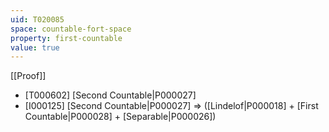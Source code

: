 ```yaml
---
uid: T020085
space: countable-fort-space
property: first-countable
value: true
---
```

[[Proof]]

* [T000602] [Second Countable|P000027]
* [I000125] [Second Countable|P000027] => ([Lindelof|P000018] + [First Countable|P000028] + [Separable|P000026])

